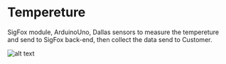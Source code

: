 # Tempereture

SigFox module, ArduinoUno, Dallas sensors to measure the tempereture and send to SigFox back-end, then collect the data send to Customer.

![alt text](http://www.marshallcomfortsolutions.com/wp-content/uploads/2015/09/GeothermalBkgrCoolingIMR.gif)
